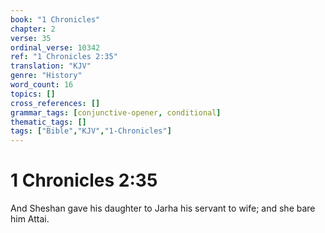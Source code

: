 ```yaml
---
book: "1 Chronicles"
chapter: 2
verse: 35
ordinal_verse: 10342
ref: "1 Chronicles 2:35"
translation: "KJV"
genre: "History"
word_count: 16
topics: []
cross_references: []
grammar_tags: [conjunctive-opener, conditional]
thematic_tags: []
tags: ["Bible","KJV","1-Chronicles"]
---
```


# 1 Chronicles 2:35

And Sheshan gave his daughter to Jarha his servant to wife; and she bare him Attai.
